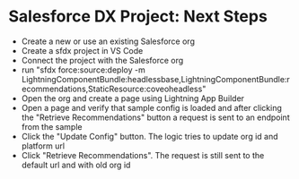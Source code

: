 # Salesforce DX Project: Next Steps

- Create a new or use an existing Salesforce org
- Create a sfdx project in VS Code
- Connect the project with the Salesforce org
- run "sfdx force:source:deploy -m LightningComponentBundle:headlessbase,LightningComponentBundle:recommendations,StaticResource:coveoheadless"
- Open the org and create a page using Lightning App Builder
- Open a page and verify that sample config is loaded and after clicking the "Retrieve Recommendations" button a request is sent to an endpoint from the sample
- Click the "Update Config" button. The logic tries to update org id and platform url
- Click "Retrieve Recommendations". The request is still sent to the default url and with old org id